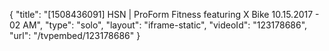 {
    "title": "[1508436091] HSN | ProForm Fitness featuring X Bike 10.15.2017 - 02 AM",
    "type": "solo",
    "layout": "iframe-static",
    "videoId": "123178686",
    "url": "\/tvpembed\/123178686"
}